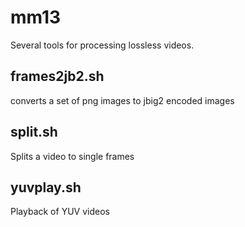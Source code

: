 mm13
====

Several tools for processing lossless videos.


## frames2jb2.sh
converts a set of png images to jbig2 encoded images


## split.sh
Splits a video to single frames

## yuvplay.sh
Playback of YUV videos

